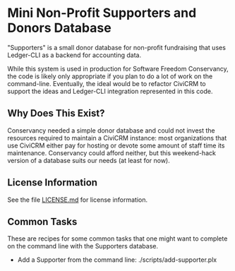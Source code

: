 Mini Non-Profit Supporters and Donors Database
==============================================

"Supporters" is a small donor database for non-profit fundraising that uses
Ledger-CLI as a backend for accounting data.

While this system is used in production for Software Freedom Conservancy, the
code is likely only appropriate if you plan to do a lot of work on the
command-line.  Eventually, the ideal would be to refactor CiviCRM to support
the ideas and Ledger-CLI integration represented in this code.

Why Does This Exist?
--------------------

Conservancy needed a simple donor database and could not invest the resources
required to maintain a CiviCRM instance: most organizations that use CiviCRM
either pay for hosting or devote some amount of staff time its maintenance.
Conservancy could afford neither, but this weekend-hack version of a database
suits our needs (at least for now).

License Information
-------------------

See the file [LICENSE.md](LICENSE.md) for license information.

Common Tasks
------------

These are recipes for some common tasks that one might want to complete on
the command line with the Supporters database.

* Add a Supporter from the command line:
        ./scripts/add-supporter.plx <DBFILE>
